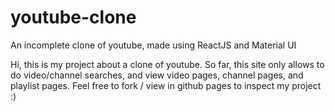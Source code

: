 # youtube-clone
An incomplete clone of youtube, made using ReactJS and Material UI

Hi, this is my project about a clone of youtube. So far, this site only allows to do video/channel searches, and view video pages, channel pages, and playlist pages. Feel free to fork / view in github pages to inspect my project :)
